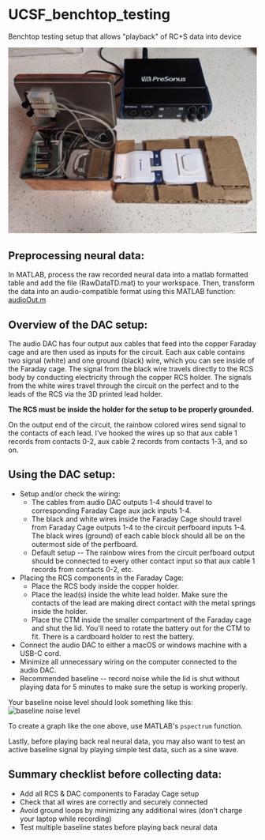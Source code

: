 # UCSF_benchtop_testing
Benchtop testing setup that allows "playback" of RC+S data into device 

![hardware demo](hardware_setup.png)

Preprocessing neural data:
-------------

In MATLAB, process the raw recorded neural data into a matlab formatted table and add the file (RawDataTD.mat) to your workspace. Then, transform the data into an audio-compatible format using this MATLAB function: [audioOut.m](audioOut.m)


Overview of the DAC setup:
-------------
The audio DAC has four output aux cables that feed into the copper Faraday cage and are then used as inputs for the circuit.
Each aux cable contains two signal (white) and one ground (black) wire, which you can see inside of the Faraday cage.
The signal from the black wire travels directly to the RCS body by conducting electricity through the copper RCS holder. The signals from the white wires travel through the circuit on the perfect and to the leads of the RCS via the 3D printed lead holder.

**The RCS must be inside the holder for the setup to be properly grounded.**

On the output end of the circuit, the rainbow colored wires send signal to the contacts of each lead.
I've hooked the wires up so that aux cable 1 records from contacts 0-2, aux cable 2 records from contacts 1-3, and so on.

Using the DAC setup:
-------------
* Setup and/or check the wiring: 
  - The cables from audio DAC outputs 1-4 should travel to corresponding Faraday Cage aux jack inputs 1-4. 
  - The black and white wires inside the Faraday Cage should travel from Faraday Cage outputs 1-4 to the circuit perfboard inputs 1-4. The black wires (ground) of each cable block should all be on the outermost side of the perfboard. 
  - Default setup -- The rainbow wires from the circuit perfboard output should be connected to every other contact input so that aux cable 1 records from contacts 0-2, etc.
* Placing the RCS components in the Faraday Cage:
  - Place the RCS body inside the copper holder.
  - Place the lead(s) inside the white lead holder. Make sure the contacts of the lead are making direct contact with the metal springs inside the holder. 
  - Place the CTM inside the smaller compartment of the Faraday cage and shut the lid. You'll need to rotate the battery out for the CTM to fit. There is a cardboard holder to rest the battery.
* Connect the audio DAC to either a macOS or windows machine with a USB-C cord.
* Minimize all unnecessary wiring on the computer connected to the audio DAC.
* Recommended baseline -- record noise while the lid is shut without playing data for 5 minutes to make sure the setup is working properly.

Your baseline noise level should look something like this: 
![baseline noise level](images/baseline_check_closed.jpg)

To create a graph like the one above, use MATLAB's `pspectrum` function.

Lastly, before playing back real neural data, you may also want to test an active baseline signal by playing simple test data, such as a sine wave.

Summary checklist before collecting data:
-------------
* Add all RCS & DAC components to Faraday Cage setup
* Check that all wires are correctly and securely connected
* Avoid ground loops by minimizing any additional wires (don't charge your laptop while recording)
* Test multiple baseline states before playing back neural data
